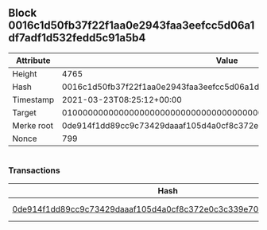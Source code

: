 ## Block 0016c1d50fb37f22f1aa0e2943faa3eefcc5d06a1df7adf1d532fedd5c91a5b4

Attribute | Value
--- | ---
Height | 4765
Hash | 0016c1d50fb37f22f1aa0e2943faa3eefcc5d06a1df7adf1d532fedd5c91a5b4
Timestamp | 2021-03-23T08:25:12+00:00
Target | 0100000000000000000000000000000000000000000000000000000000000000
Merke root | 0de914f1dd89cc9c73429daaaf105d4a0cf8c372e0c3c339e70c99409ea469b8
Nonce | 799

```

```

### Transactions

Hash | Amount
--- | ---
[0de914f1dd89cc9c73429daaaf105d4a0cf8c372e0c3c339e70c99409ea469b8](0de914f1dd89cc9c73429daaaf105d4a0cf8c372e0c3c339e70c99409ea469b8.md) | 10.00000000 SKEPTI 
